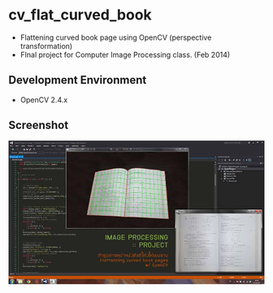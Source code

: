 # cv_flat_curved_book
- Flattening curved book page using OpenCV (perspective transformation)
- FInal project for Computer Image Processing class. (Feb 2014)

## Development Environment 
- OpenCV 2.4.x
 
## Screenshot

![ ](/ss.jpg)
